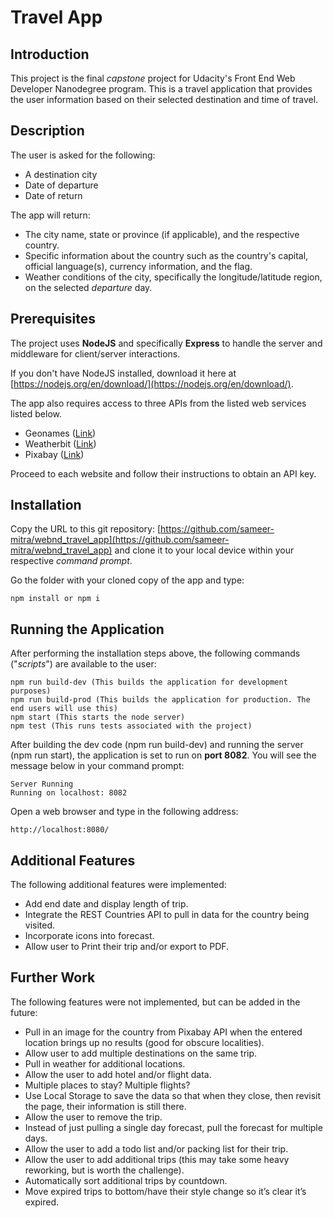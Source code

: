 # Travel App

## Introduction

This project is the final *capstone* project for Udacity's Front End Web Developer Nanodegree program. This is a travel application that provides the user information based on their selected destination and time of travel.

## Description

The user is asked for the following:

* A destination city 
* Date of departure 
* Date of return

The app will return:

* The city name, state or province (if applicable), and the respective country.
* Specific information about the country such as the country's capital, official language(s), currency information, and the flag.
* Weather conditions of the city, specifically the longitude/latitude region, on the selected *departure* day.

## Prerequisites

The project uses **NodeJS** and specifically **Express** to handle the server and middleware for client/server interactions. 

If you don't have NodeJS installed, download it here at [https://nodejs.org/en/download/](https://nodejs.org/en/download/).

The app also requires access to three APIs from the listed web services listed below. 

* Geonames ([Link](http://www.geonames.org))
* Weatherbit ([Link](https://www.weatherbit.io))
* Pixabay ([Link](https://pixabay.com))

Proceed to each website and follow their instructions to obtain an API key.  

## Installation

Copy the URL to this git repository: [https://github.com/sameer-mitra/webnd_travel_app](https://github.com/sameer-mitra/webnd_travel_app) and clone it to your local device within your respective *command prompt*.

Go the folder with your cloned copy of the app and type:

```
npm install or npm i
```

## Running the Application

After performing the installation steps above, the following commands ("*scripts*") are available to the user:

```
npm run build-dev (This builds the application for development purposes)
npm run build-prod (This builds the application for production. The end users will use this)
npm start (This starts the node server)
npm test (This runs tests associated with the project)
```

After building the dev code (npm run build-dev) and running the server (npm run start), the application is set to run on **port 8082**. You will see the message below in your command prompt:

```
Server Running
Running on localhost: 8082
```

Open a web browser and type in the following address:

```
http://localhost:8080/
```

## Additional Features

The following additional features were implemented:

 - Add end date and display length of trip.
 - Integrate the REST Countries API to pull in data for the country being visited.
 - Incorporate icons into forecast.
 - Allow user to Print their trip and/or export to PDF.

## Further Work

The following features were not implemented, but can be added in the future:

 - Pull in an image for the country from Pixabay API when the entered location brings up no results (good for obscure localities).
 - Allow user to add multiple destinations on the same trip.
 - Pull in weather for additional locations.
 - Allow the user to add hotel and/or flight data.
 - Multiple places to stay? Multiple flights?
 - Use Local Storage to save the data so that when they close, then revisit the page, their information is still there.
 - Allow the user to remove the trip.
 - Instead of just pulling a single day forecast, pull the forecast for multiple days.
 - Allow the user to add a todo list and/or packing list for their trip.
 - Allow the user to add additional trips (this may take some heavy reworking, but is worth the challenge).
 - Automatically sort additional trips by countdown.
 - Move expired trips to bottom/have their style change so it’s clear it’s expired.
